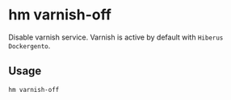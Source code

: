 # hm varnish-off

Disable varnish service. Varnish is active by default with `Hiberus Dockergento`.

## Usage

```bash
hm varnish-off
```

